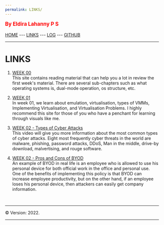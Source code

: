 ```yaml
---
permalink: LINKS/
---
```

<span style="color:red; font-weight:bold; font-size:larger;">By Eldira Lahanny P S </span>
<br><br>
[HOME](https://eldiralps.github.io/os222/) ---
[LINKS](https://eldiralps.github.io/os222/LINKS/) ---
[LOG](https://eldiralps.github.io/os222/TXT/mylog.txt) ---
[GITHUB](https://github.com/eldiralps/os222)
<br>
<hr>

# LINKS

1. [WEEK 00](https://www.notion.so/Lecture-01-Introduction-6a6c00684cc5412a93f430014a9a81e5#971b70590fad4c37861c4c37d0524b14)<br>
This site contains reading material that can help you a lot in review the first week's material. 
There are several sub-chapters such as what operating systems is, dual-mode operation, os structure, etc.

2. [WEEK 01](https://www.notion.so/Lecture-02-Virtual-Machines-b1c91dde244f43c686fd86fd9978abb8) <br>
In week 01, we learn about emulation, virtualisation, types of VMMs, Implementing Virtualisation, and Virtualisation Problems.
I highly recommend this site for those of you who have a penchant for learning through visuals like me.

3. [WEEK 02 - Types of Cyber Attacks](https://www.youtube.com/watch?v=Dk-ZqQ-bfy4) <br>
This video will give you more information about the most common types of cyber attacks. Eight most frequently cyber threats in the world are malware, phishing, password attacks, DDoS, Man in the middle, drive-by download, malvertising, and rouge software.

4. [WEEK 02 - Pros and Cons of BYOD](https://www.youtube.com/watch?v=kVNDl7ig1mk) <br>
An example of BYOD in real life is an employee who is allowed to use his personal device for both official work in the office and personal use. One of the benefits of implementing this policy is that BYOD can increase employee productivity, but on the other hand, if an employee loses his personal device, then attackers can easily get company information.
<br>
<hr>
&copy; Version: 2022.
<hr>
<br>
